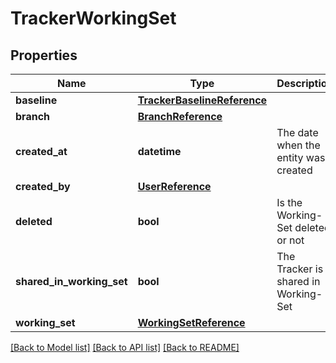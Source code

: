 # TrackerWorkingSet

## Properties
Name | Type | Description | Notes
------------ | ------------- | ------------- | -------------
**baseline** | [**TrackerBaselineReference**](TrackerBaselineReference.md) |  | [optional] 
**branch** | [**BranchReference**](BranchReference.md) |  | [optional] 
**created_at** | **datetime** | The date when the entity was created | [optional] 
**created_by** | [**UserReference**](UserReference.md) |  | [optional] 
**deleted** | **bool** | Is the Working-Set deleted or not | [optional] 
**shared_in_working_set** | **bool** | The Tracker is shared in Working-Set | [optional] 
**working_set** | [**WorkingSetReference**](WorkingSetReference.md) |  | [optional] 

[[Back to Model list]](../README.md#documentation-for-models) [[Back to API list]](../README.md#documentation-for-api-endpoints) [[Back to README]](../README.md)

